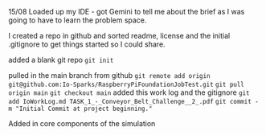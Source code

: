 15/08
Loaded up my IDE - got Gemini to tell me about 
the brief as I was going to have to learn the problem space.

I created a repo in github and sorted readme, license 
and the initial .gitignore to get things started so I could
share.

added a blank git repo
`git init`

pulled in the main branch from github
`git remote add origin git@github.com:Io-Sparks/RaspberryPiFoundationJobTest.git`
`git pull origin main`
`git checkout main`
added this work log and the gitignore
`git add IoWorkLog.md TASK_1_-_Conveyor_Belt_Challenge__2_.pdf`
`git commit -m "Initial Commit at project beginning."`

Added in core components of the simulation

